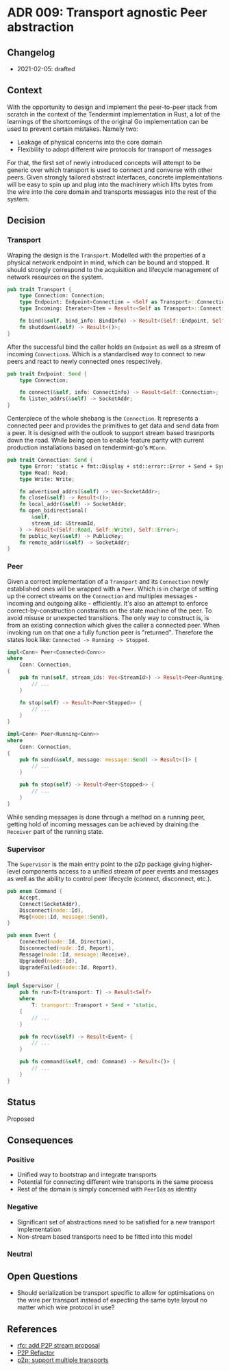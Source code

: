 # ADR 009: Transport agnostic Peer abstraction

## Changelog
* 2021-02-05: drafted

## Context

With the opportunity to design and implement the peer-to-peer stack from
scratch in the context of the Tendermint implementation in Rust, a lot of the
learnings of the shortcomings of the original Go implementation can be used to
prevent certain mistakes. Namely two:

* Leakage of physical concerns into the core domain
* Flexibility to adopt different wire protocols for transport of messages

For that, the first set of newly introduced concepts will attempt to be generic
over which transport is used to connect and converse with other peers. Given
strongly tailored abstract interfaces, concrete implementations will be easy to
spin up and plug into the machinery which lifts bytes from the wire into the
core domain and transports messages into the rest of the system.

## Decision

### Transport

Wraping the design is the `Transport`. Modelled with the properties of
a physical network endpoint in mind, which can be bound and stopped. It should
strongly correspond to the acquisition and lifecycle management of network
resources on the system.

``` rust
pub trait Transport {
    type Connection: Connection;
    type Endpoint: Endpoint<Connection = <Self as Transport>::Connection>;
    type Incoming: Iterator<Item = Result<<Self as Transport>::Connection>> + Send;

    fn bind(&self, bind_info: BindInfo) -> Result<(Self::Endpoint, Self::Incoming)>;
    fn shutdown(&self) -> Result<()>;
}
```

After the successful bind the caller holds an `Endpoint` as well as a stream of
incoming `Connection`s. Which is a standardised way to connect to new peers and
react to newly connected ones respectively.

``` rust
pub trait Endpoint: Send {
    type Connection;

    fn connect(&self, info: ConnectInfo) -> Result<Self::Connection>;
    fn listen_addrs(&self) -> SocketAddr;
}
```

Centerpiece of the whole shebang is the `Connection`. It represents a connected
peer and provides the primitives to get data and send data from a peer. It is
designed with the outlook to support stream based trasnports down the road.
While being open to enable feature parity with current production installations
based on tendermint-go's `MConn`.

``` rust
pub trait Connection: Send {
    type Error: 'static + fmt::Display + std::error::Error + Send + Sync;
    type Read: Read;
    type Write: Write;

    fn advertised_addrs(&self) -> Vec<SocketAddr>;
    fn close(&self) -> Result<()>;
    fn local_addr(&self) -> SocketAddr;
    fn open_bidirectional(
        &self,
        stream_id: &StreamId,
    ) -> Result<(Self::Read, Self::Write), Self::Error>;
    fn public_key(&self) -> PublicKey;
    fn remote_addr(&self) -> SocketAddr;
}
```

### Peer

Given a correct implementation of a `Transport` and its `Connection` newly
established ones will be wrapped with a `Peer`. Which is in charge of setting
up the correct streams on the `Connection` and multiplex messages - incoming
and outgoing alike - efficiently. It's also an attempt to enforce
correct-by-construction constraints on the state machine of the peer. To avoid
misuse or unexpected transitions. The only way to construct is, is from an
existing connection which gives the caller a connected peer. When invoking run
on that one a fully function peer is "returned". Therefore the states look
like: `Connected -> Running -> Stopped`.

``` rust
impl<Conn> Peer<Connected<Conn>>
where
    Conn: Connection,
{
    pub fn run(self, stream_ids: Vec<StreamId>) -> Result<Peer<Running<Conn>>> {
        // ...
    }

    fn stop(self) -> Result<Peer<Stopped>> {
        // ...
    }
}

impl<Conn> Peer<Running<Conn>>
where
    Conn: Connection,
{
    pub fn send(&self, message: message::Send) -> Result<()> {
        // ...
    }

    pub fn stop(self) -> Result<Peer<Stopped>> {
        // ...
    }
}
```

While sending messages is done through a method on a running peer, getting hold
of incoming messages can be achieved by draining the `Receiver` part of the
running state.


### Supervisor

The `Supervisor` is the main entry point to the p2p package giving higher-level
components access to a unified stream of peer events and messages as well as
the ability to control peer lifecycle (connect, disconnect, etc.).

``` rust
pub enum Command {
    Accept,
    Connect(SocketAddr),
    Disconnect(node::Id),
    Msg(node::Id, message::Send),
}

pub enum Event {
    Connected(node::Id, Direction),
    Disconnected(node::Id, Report),
    Message(node::Id, message::Receive),
    Upgraded(node::Id),
    UpgradeFailed(node::Id, Report),
}

impl Supervisor {
    pub fn run<T>(transport: T) -> Result<Self>
    where
        T: transport::Transport + Send + 'static,
    {
        // ...
    }

    pub fn recv(&self) -> Result<Event> {
        // ...
    }

    pub fn command(&self, cmd: Command) -> Result<()> {
        // ...
    }
}
```

## Status

Proposed

## Consequences

### Positive

* Unified way to bootstrap and integrate transports
* Potential for connecting different wire transports in the same process
* Rest of the domain is simply concerned with `PeerId`s as identity

### Negative

* Significant set of abstractions need to be satisfied for a new transport
  implementation
* Non-stream based transports need to be fitted into this model

### Neutral

## Open Questions

* Should serialization be transport specific to allow for optimisations on the
  wire per transport instead of expecting the same byte layout no matter which
  wire protocol in use?

## References

* [rfc: add P2P stream proposal](https://github.com/tendermint/spec/pull/227)
* [P2P Refactor](https://github.com/tendermint/tendermint/issues/2067)
* [p2p: support multiple transports](https://github.com/tendermint/tendermint/issues/5587)
